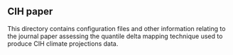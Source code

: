 ## CIH paper

This directory contains configuration files and other information
relating to the journal paper assessing the quantile delta mapping technique
used to produce CIH climate projections data. 

